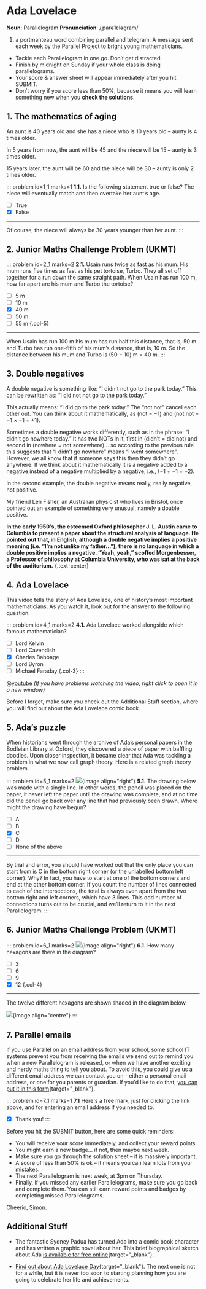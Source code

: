 # Ada Lovelace

<div class="dictionary">

__Noun__: Parallelogram
__Pronunciation__: /ˌparəˈlɛləɡram/

1. a portmanteau word combining parallel and telegram. A message sent each
week by the Parallel Project to bright young mathematicians.

</div>

*	Tackle each Parallelogram in one go. Don’t get distracted.
*	Finish by midnight on Sunday if your whole class is doing parallelograms.
*	Your score & answer sheet will appear immediately after you hit SUBMIT.
*	Don’t worry if you score less than 50%, because it means you will learn something new when you __check the solutions__.


## 1.	The mathematics of aging

An aunt is 40 years old and she has a niece who is 10 years old – aunty is 4 times older.

In 5 years from now, the aunt will be 45 and the niece will be 15 – aunty is 3 times older.

15 years later, the aunt will be 60 and the niece will be 30 – aunty is only 2 times older.

::: problem id=1_1 marks=1
__1.1.__ Is the following statement true or false? The niece will eventually match and then overtake her aunt’s age.

* [ ] True
* [x] False

---

Of course, the niece will always be 30 years younger than her aunt.
:::


## 2. Junior Maths Challenge Problem (UKMT)
<!--- 2013 (11) --->

::: problem id=2_1 marks=2
__2.1.__ Usain runs twice as fast as his mum. His mum runs five times as fast as his pet tortoise, Turbo. They all set off together for a run down the same straight path. When Usain has run 100 m, how far apart are his mum and Turbo the tortoise?

* [ ] 5 m
* [ ] 10 m
* [x] 40 m
* [ ] 50 m
* [ ] 55 m
{.col-5}

---

When Usain has run 100 m his mum has run half this distance, that is, 50 m and Turbo has run one-fifth of his mum’s distance, that is, 10 m. So the distance between his mum and Turbo is
(50 − 10) m = 40 m.
:::


## 3. Double negatives

A double negative is something like: “I didn't not go to the park today.” This can be rewritten as: “I did not not go to the park today.”

This actually means: “I did go to the park today.”  The “not not” cancel each other out. You can think about it mathematically, as (not = −1) and (not not = −1 × −1 = +1).

Sometimes a double negative works differently, such as in the phrase: “I didn't go nowhere today.” It has two NOTs in it, first in (didn’t = did not) and second in (nowhere = not somewhere)... so according to the previous rule this suggests that “I didn’t go nowhere” means “I went somewhere”. However, we all know that if someone says this then they didn’t go anywhere. If we think about it mathematically it is a negative added to a negative instead of a negative multiplied by a negative, i.e., (−1 + −1 = −2).

In the second example, the double negative means really, really negative, not positive.

My friend Len Fisher, an Australian physicist who lives in Bristol, once pointed out an example of something very unusual, namely a double positive.

__In the early 1950′s, the esteemed Oxford philosopher J. L. Austin came to Columbia to present a paper about the structural analysis of language. He pointed out that, in English, although a double negative implies a positive meaning (i.e. “I’m not unlike my father…”), there is no language in which a double positive implies a negative. “Yeah, yeah,” scoffed Morgenbesser, a Professor of philosophy at Columbia University, who was sat at the back of the auditorium.__
{.text-center}  


## 4. Ada Lovelace

This video tells the story of Ada Lovelace, one of history’s most important mathematicians. As you watch it, look out for the answer to the following question.

::: problem id=4_1 marks=2
__4.1.__ Ada Lovelace worked alongside which famous mathematician?

* [ ] Lord Kelvin
* [ ] Lord Cavendish
* [x] Charles Babbage
* [ ] Lord Byron
* [ ] Michael Faraday
{.col-3}
:::

@[youtube](xiZozgCLHc4?rel=0) _(If you have problems watching the video, right click to open it in a new window)_

Before I forget, make sure you check out the Additional Stuff section, where you will find out about the Ada Lovelace comic book.


## 5. Ada’s puzzle

When historians went through the archive of Ada’s personal papers in the Bodleian Library at Oxford, they discovered a piece of paper with baffling doodles. Upon closer inspection, it became clear that Ada was tackling a problem in what we now call graph theory. Here is a related graph theory problem.

::: problem id=5_1 marks=2
![](/resources/8-27-ada-lovelace/5-ada-puzzle.png){image align="right"}
__5.1.__ The drawing below was made with a single line. In other words, the pencil was placed on the paper, it never left the paper until the drawing was complete, and at no time did the pencil go back over any line that had previously been drawn. Where might the drawing have begun?

* [ ] A
* [ ] B
* [x] C
* [ ] D
* [ ] None of the above

---

By trial and error, you should have worked out that the only place you can start from is C in the bottom right corner (or the unlabelled bottom left corner). Why? In fact, you have to start at one of the bottom corners and end at the other bottom corner. If you count the number of lines connected to each of the intersections, the total is always even apart from the two bottom right and left corners, which have 3 lines. This odd number of connections turns out to be crucial, and we’ll return to it in the next Parallelogram.
:::


## 6. Junior Maths Challenge Problem (UKMT)
<!--- 2013 (12) --->

::: problem id=6_1 marks=2
![](/resources/8-27-ada-lovelace/6-hexagons-answer.jpg){image align="right"}
__6.1.__ How many hexagons are there in the diagram?

* [ ] 3
* [ ] 6
* [ ] 9
* [x] 12
{.col-4}

---

The twelve different hexagons are shown shaded in the diagram below.

![](/resources/8-27-ada-lovelace/6-hexagons-solution.jpg){image align="centre"}
:::


## 7. Parallel emails

If you use Parallel on an email address from your school, some school IT systems prevent you from receiving the emails we send out to remind you when a new Parallelogram is released, or when we have another exciting and nerdy maths thing to tell you about. To avoid this, you could give us a different email address we can contact you on - either a personal email address, or one for you parents or guardian. If you'd like to do that, [you can put it in this form](https://landing.mailerlite.com/webforms/landing/k6y9h6){target="_blank"}.

::: problem id=7_1 marks=1
__7.1__ Here's a free mark, just for clicking the link above, and for entering an email address if you needed to.

* [x] Thank you!
:::



Before you hit the SUBMIT button, here are some quick reminders:

*	You will receive your score immediately, and collect your reward points.
*	You might earn a new badge... if not, then maybe next week.
*	Make sure you go through the solution sheet – it is massively important.
*	A score of less than 50% is ok – it means you can learn lots from your mistakes.
*	The next Parallelogram is next week, at 3pm on Thursday.
*	Finally, if you missed any earlier Parallelograms, make sure you go back and complete them. You can still earn reward points and badges by completing missed Parallelograms.

Cheerio,
Simon.



## Additional Stuff

* The fantastic Sydney Padua has turned Ada into a comic book character and has written a graphic novel about her. This brief biographical sketch about Ada [is available for free online](http://sydneypadua.com/2dgoggles/lovelace-the-origin-2/){target="_blank"}.

* [Find out about Ada Lovelace Day](https://findingada.com/){target="_blank"}. The next one is not for a while, but it is never too soon to starting planning how you are going to celebrate her life and achievements.
